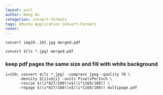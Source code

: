 ```yaml
---
layout: post
author: Hang Hu
categories: convert-formats
tags: Ubuntu Application Convert-Formats 
cover: 
---
```


```
convert img{0..19}.jpg merged.pdf
```

```
convert $(ls *.jpg) merged.pdf
```

### keep pdf pages the same size and fill with white background

```
i=150; convert $(ls *.jpg) -compress jpeg -quality 70 \
      -density ${i}x${i} -units PixelsPerInch \
      -resize $((i*827/100))x$((i*1169/100)) \
      -repage $((i*827/100))x$((i*1169/100)) multipage.pdf
```